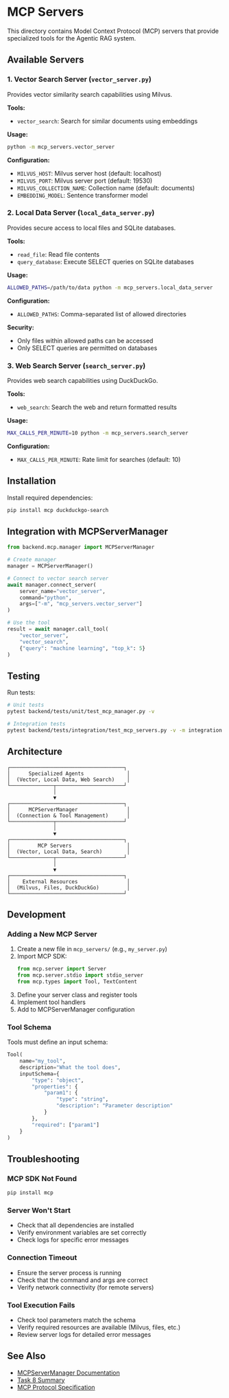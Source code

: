 # MCP Servers

This directory contains Model Context Protocol (MCP) servers that provide specialized tools for the Agentic RAG system.

## Available Servers

### 1. Vector Search Server (`vector_server.py`)
Provides vector similarity search capabilities using Milvus.

**Tools:**
- `vector_search`: Search for similar documents using embeddings

**Usage:**
```bash
python -m mcp_servers.vector_server
```

**Configuration:**
- `MILVUS_HOST`: Milvus server host (default: localhost)
- `MILVUS_PORT`: Milvus server port (default: 19530)
- `MILVUS_COLLECTION_NAME`: Collection name (default: documents)
- `EMBEDDING_MODEL`: Sentence transformer model

### 2. Local Data Server (`local_data_server.py`)
Provides secure access to local files and SQLite databases.

**Tools:**
- `read_file`: Read file contents
- `query_database`: Execute SELECT queries on SQLite databases

**Usage:**
```bash
ALLOWED_PATHS=/path/to/data python -m mcp_servers.local_data_server
```

**Configuration:**
- `ALLOWED_PATHS`: Comma-separated list of allowed directories

**Security:**
- Only files within allowed paths can be accessed
- Only SELECT queries are permitted on databases

### 3. Web Search Server (`search_server.py`)
Provides web search capabilities using DuckDuckGo.

**Tools:**
- `web_search`: Search the web and return formatted results

**Usage:**
```bash
MAX_CALLS_PER_MINUTE=10 python -m mcp_servers.search_server
```

**Configuration:**
- `MAX_CALLS_PER_MINUTE`: Rate limit for searches (default: 10)

## Installation

Install required dependencies:
```bash
pip install mcp duckduckgo-search
```

## Integration with MCPServerManager

```python
from backend.mcp.manager import MCPServerManager

# Create manager
manager = MCPServerManager()

# Connect to vector search server
await manager.connect_server(
    server_name="vector_server",
    command="python",
    args=["-m", "mcp_servers.vector_server"]
)

# Use the tool
result = await manager.call_tool(
    "vector_server",
    "vector_search",
    {"query": "machine learning", "top_k": 5}
)
```

## Testing

Run tests:
```bash
# Unit tests
pytest backend/tests/unit/test_mcp_manager.py -v

# Integration tests
pytest backend/tests/integration/test_mcp_servers.py -v -m integration
```

## Architecture

```
┌─────────────────────────────────────┐
│      Specialized Agents              │
│  (Vector, Local Data, Web Search)    │
└──────────────┬──────────────────────┘
               │
               ▼
┌─────────────────────────────────────┐
│      MCPServerManager                │
│  (Connection & Tool Management)      │
└──────────────┬──────────────────────┘
               │
               ▼
┌─────────────────────────────────────┐
│         MCP Servers                  │
│  (Vector, Local Data, Search)        │
└──────────────┬──────────────────────┘
               │
               ▼
┌─────────────────────────────────────┐
│    External Resources                │
│  (Milvus, Files, DuckDuckGo)         │
└─────────────────────────────────────┘
```

## Development

### Adding a New MCP Server

1. Create a new file in `mcp_servers/` (e.g., `my_server.py`)
2. Import MCP SDK:
   ```python
   from mcp.server import Server
   from mcp.server.stdio import stdio_server
   from mcp.types import Tool, TextContent
   ```
3. Define your server class and register tools
4. Implement tool handlers
5. Add to MCPServerManager configuration

### Tool Schema

Tools must define an input schema:
```python
Tool(
    name="my_tool",
    description="What the tool does",
    inputSchema={
        "type": "object",
        "properties": {
            "param1": {
                "type": "string",
                "description": "Parameter description"
            }
        },
        "required": ["param1"]
    }
)
```

## Troubleshooting

### MCP SDK Not Found
```bash
pip install mcp
```

### Server Won't Start
- Check that all dependencies are installed
- Verify environment variables are set correctly
- Check logs for specific error messages

### Connection Timeout
- Ensure the server process is running
- Check that the command and args are correct
- Verify network connectivity (for remote servers)

### Tool Execution Fails
- Check tool parameters match the schema
- Verify required resources are available (Milvus, files, etc.)
- Review server logs for detailed error messages

## See Also

- [MCPServerManager Documentation](../backend/mcp/manager.py)
- [Task 8 Summary](../backend/tests/TASK_8_SUMMARY.md)
- [MCP Protocol Specification](https://modelcontextprotocol.io/)
